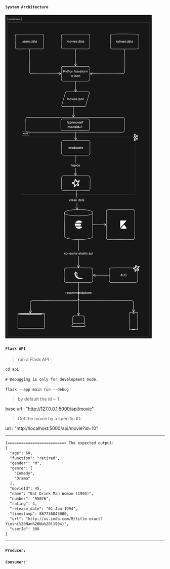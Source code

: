 #### ```System Architecture```
<img src="./assets/project-moives-lens-model.png"/>

#### ```Flask API```
> run a Flask API :
```
cd api

# Debugging is only for development mode.

flask --app main run --debug
```
> by default the id = 1

base url : "http://127.0.0.1:5000/api/movie"

> Get the movie by a specific ID.

url : "http://localhost:5000/api/movie?id=10"
<hr />

```
|=========================> The expected output:
{
  "age": 60,
  "function": "retired",
  "gender": "M",
  "genre": [
    "Comedy",
    "Drama"
  ],
  "movieId": 45,
  "name": "Eat Drink Man Woman (1994)",
  "number": "95076",
  "rating": 4,
  "release_date": "01-Jan-1994",
  "timestamp": 887736843000,
  "url": "http://us.imdb.com/M/title-exact?Yinshi%20Nan%20Nu%20(1994)",
  "userId": 308
}
```
<hr />

#### ```Producer:```

#### ```Consumer:```
